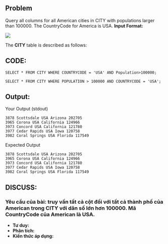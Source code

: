 ## Problem
 Query all columns for all American cities in CITY with populations larger than 100000. The CountryCode for America is USA.
 **Input Format:**

![](https://s3.amazonaws.com/hr-challenge-images/8137/1449729804-f21d187d0f-CITY.jpg)

The **CITY** table is described as follows:

## CODE:

    SELECT * FROM CITY WHERE COUNTRYCODE = 'USA' AND Population>100000;
    
    SELECT * FROM CITY WHERE POPULATION > 100000 AND COUNTRYCODE = 'USA';
    
## Output:
Your Output (stdout)

    3878 Scottsdale USA Arizona 202705 
    3965 Corona USA California 124966 
    3973 Concord USA California 121780 
    3977 Cedar Rapids USA Iowa 120758 
    3982 Coral Springs USA Florida 117549
    
Expected Output

    3878 Scottsdale USA Arizona 202705 
    3965 Corona USA California 124966 
    3973 Concord USA California 121780 
    3977 Cedar Rapids USA Iowa 120758 
    3982 Coral Springs USA Florida 117549
    

## DISCUSS:
### Yêu cầu của bài: truy vấn tất cả cột đối với tất cả thành phố của American trong CITY với dân số lớn hơn 100000. Mã CountryCode của American là USA.
- **Tư duy:** 
- **Phân tích:**
- **Kiến thức áp dụng:**
